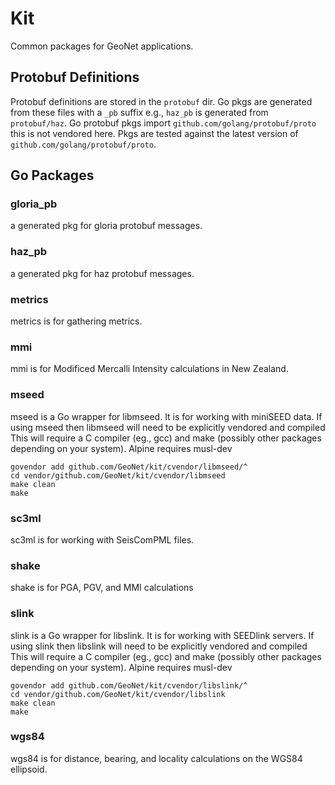 # Kit

Common packages for GeoNet applications.

## Protobuf Definitions

Protobuf definitions are stored in the `protobuf` dir.  Go pkgs are generated from these files
with a `_pb` suffix e.g., `haz_pb` is generated from `protobuf/haz`.  Go protobuf pkgs import
`github.com/golang/protobuf/proto` this is not vendored here.  Pkgs are tested against the latest
version of `github.com/golang/protobuf/proto`.

## Go Packages

### gloria_pb

a generated pkg for gloria protobuf messages.


### haz_pb

a generated pkg for haz protobuf messages.


### metrics

metrics is for gathering metrics.


### mmi

mmi is for Modificed Mercalli Intensity calculations in New Zealand.


### mseed

mseed is a Go wrapper for libmseed.  It is for working with miniSEED data.  If using mseed then libmseed will need
to be explicitly vendored and compiled  This will require a C compiler (eg., gcc) and make 
(possibly other packages depending on your system).  Alpine requires musl-dev

```
govendor add github.com/GeoNet/kit/cvendor/libmseed/^
cd vendor/github.com/GeoNet/kit/cvendor/libmseed
make clean 
make
```


### sc3ml

sc3ml is for working with SeisComPML files.


### shake

shake is for PGA, PGV, and MMI calculations


### slink

slink is a Go wrapper for libslink.  It is for working with SEEDlink servers.  If using slink then libslink will need
to be explicitly vendored and compiled  This will require a C compiler (eg., gcc) and make 
(possibly other packages depending on your system).  Alpine requires musl-dev

```
govendor add github.com/GeoNet/kit/cvendor/libslink/^
cd vendor/github.com/GeoNet/kit/cvendor/libslink
make clean 
make
```

### wgs84

wgs84 is for distance, bearing, and locality calculations on the WGS84 ellipsoid.